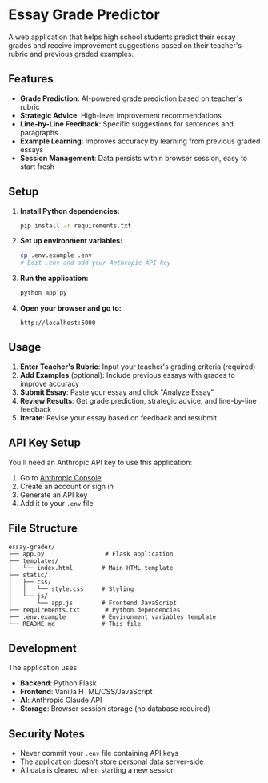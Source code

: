 # Essay Grade Predictor

A web application that helps high school students predict their essay grades and receive improvement suggestions based on their teacher's rubric and previous graded examples.

## Features

- **Grade Prediction**: AI-powered grade prediction based on teacher's rubric
- **Strategic Advice**: High-level improvement recommendations
- **Line-by-Line Feedback**: Specific suggestions for sentences and paragraphs
- **Example Learning**: Improves accuracy by learning from previous graded essays
- **Session Management**: Data persists within browser session, easy to start fresh

## Setup

1. **Install Python dependencies:**
   ```bash
   pip install -r requirements.txt
   ```

2. **Set up environment variables:**
   ```bash
   cp .env.example .env
   # Edit .env and add your Anthropic API key
   ```

3. **Run the application:**
   ```bash
   python app.py
   ```

4. **Open your browser and go to:**
   ```
   http://localhost:5000
   ```

## Usage

1. **Enter Teacher's Rubric**: Input your teacher's grading criteria (required)
2. **Add Examples** (optional): Include previous essays with grades to improve accuracy
3. **Submit Essay**: Paste your essay and click "Analyze Essay"
4. **Review Results**: Get grade prediction, strategic advice, and line-by-line feedback
5. **Iterate**: Revise your essay based on feedback and resubmit

## API Key Setup

You'll need an Anthropic API key to use this application:

1. Go to [Anthropic Console](https://console.anthropic.com/)
2. Create an account or sign in
3. Generate an API key
4. Add it to your `.env` file

## File Structure

```
essay-grader/
├── app.py                 # Flask application
├── templates/
│   └── index.html        # Main HTML template
├── static/
│   ├── css/
│   │   └── style.css     # Styling
│   └── js/
│       └── app.js        # Frontend JavaScript
├── requirements.txt       # Python dependencies
├── .env.example          # Environment variables template
└── README.md             # This file
```

## Development

The application uses:
- **Backend**: Python Flask
- **Frontend**: Vanilla HTML/CSS/JavaScript
- **AI**: Anthropic Claude API
- **Storage**: Browser session storage (no database required)

## Security Notes

- Never commit your `.env` file containing API keys
- The application doesn't store personal data server-side
- All data is cleared when starting a new session